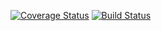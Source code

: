 [![Coverage Status](https://coveralls.io/repos/github/BlueCodeSystems/smartcerv/badge.svg?branch=master)](https://coveralls.io/github/BlueCodeSystems/smartcerv?branch=master) [![Build Status](https://travis-ci.org/BlueCodeSystems/smartcerv.svg?branch=master)](https://travis-ci.org/BlueCodeSystems/smartcerv)